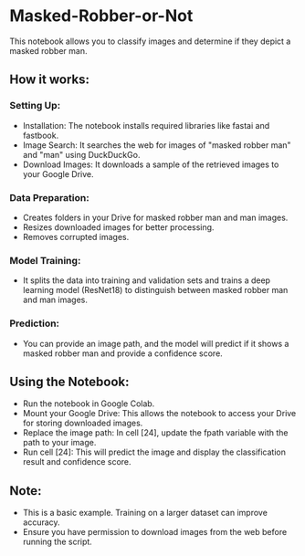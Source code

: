 # Masked-Robber-or-Not
This notebook allows you to classify images and determine if they depict a masked robber man.

## How it works:

### Setting Up:
* Installation: The notebook installs required libraries like fastai and fastbook.
* Image Search: It searches the web for images of "masked robber man" and "man" using DuckDuckGo.
* Download Images: It downloads a sample of the retrieved images to your Google Drive.
  
### Data Preparation:
* Creates folders in your Drive for masked robber man and man images.
* Resizes downloaded images for better processing.
* Removes corrupted images.
### Model Training: 
* It splits the data into training and validation sets and trains a deep learning model (ResNet18) to distinguish between masked robber man and man images.
### Prediction: 
* You can provide an image path, and the model will predict if it shows a masked robber man and provide a confidence score.
  
## Using the Notebook:

* Run the notebook in Google Colab.
* Mount your Google Drive: This allows the notebook to access your Drive for storing downloaded images.
* Replace the image path: In cell [24], update the fpath variable with the path to your image.
* Run cell [24]: This will predict the image and display the classification result and confidence score.
  
## Note:
- This is a basic example. Training on a larger dataset can improve accuracy.
- Ensure you have permission to download images from the web before running the script.
